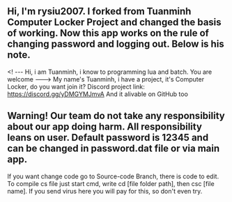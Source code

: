 Hi, I'm rysiu2007. I forked from Tuanminh Computer Locker Project and changed the basis of working. Now this app works on the rule of changing password and logging out. Below is his note.
-----------------------------------------------------------------------------------------------------------------------------------------------------------------------------------
<! ---
Hi, i am Tuanminh, i know to programming lua and batch.
You are welcome
--->
My name's Tuanminh, i have a project, it's Computer Locker, do you want join it? 
Discord project link: https://discord.gg/yDMGYMJmvA
And it alivable on GitHub too

Warning! Our team do not take any responsibility about our app doing harm. All responsibility leans on user. Default password is 12345 and can be changed in password.dat file or via main app.
-----------------------------------------------------------------------------------------------------------------------------------------------------------------------------------
If you want change code go to Source-code Branch, there is code to edit.
To compile cs file just start cmd, write cd [file folder path], then csc [file name].
If you send virus here you will pay for this, so don't even try.
